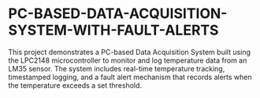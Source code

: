 # PC-BASED-DATA-ACQUISITION-SYSTEM-WITH-FAULT-ALERTS
This project demonstrates a PC-based Data Acquisition System built using the LPC2148 microcontroller to monitor and log temperature data from an LM35 sensor. The system includes real-time temperature tracking, timestamped logging, and a fault alert mechanism that records alerts when the temperature exceeds a set threshold.
